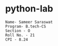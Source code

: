 # python-lab
~~~
Name- Sameer Saraswat
Program- B.tech-CS
Section - O
Roll No. - 21
CPI - 8.24 
~~~
